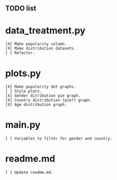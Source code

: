 ## TODO list

# data_treatment.py
    [X] Make popularity column.
    [X] Make distribution datasets.
    [ ] Refactor.

# plots.py
    [X] Make popularity dot graphs.
    [ ] Style plots.
    [X] Gender ditribution pie graph.
    [X] Country distribution (pie?) graph.
    [X] Age distribution graph.

# main.py
    [ ] Variables to filter for gender and country.

# readme.md
    [ ] Update readme.md.